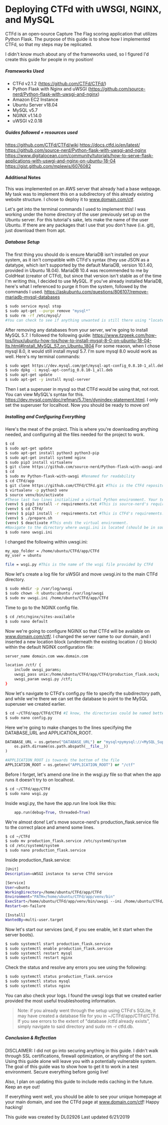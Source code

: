 # Deploying CTFd with uWSGI, NGINX, and MySQL


CTFd is an open-source Capture The Flag scoring application that utilizes Python Flask. The purpose of this guide is to show how I implemented CTFd, so that my steps may be replicated. 

I didn't know much about any of the frameworks used, so I figured I'd create this guide for people in my position!


##### Frameworks Used
  - CTFd v2.1.2 (https://github.com/CTFd/CTFd/)
  - Python Flask with Nginx and uWSGI (https://github.com/source-nerd/Python-flask-with-uwsgi-and-nginx)
  - Amazon EC2 Instance
  - Ubuntu Server v18.04
  - MySQL v5.7
  - NGINX v1.14.0
  - uWSGI v2.0.18

##### Guides followed + resources used 

https://github.com/CTFd/CTFd/wiki
https://docs.ctfd.io/en/latest/
https://github.com/source-nerd/Python-flask-with-uwsgi-and-nginx 
https://www.digitalocean.com/community/tutorials/how-to-serve-flask-applications-with-uswgi-and-nginx-on-ubuntu-18-04
https://gist.github.com/mplewis/6076082

#### Additional Notes

This was implemented on an AWS server that already had a base webpage. My task was to implement this on a subdirectory of this already existing website structure. I chose to deploy it to www.domain.com/ctf. 

Let's get into the terminal commands I used to implement this! I was working under the home directory of the user previously set up on the Ubuntu server. For this tutorial's sake, lets make the name of the user  Ubuntu. If there are any packages that I use that you don't have (i.e. git), just download them from apt.

##### Database Setup
The first thing you should do is ensure MariaDB isn't installed on your system, as it isn't compatible with CTFd's syntax (they use JSON as a datatype, which isn't supported by the default MariaDB, version 10.1.40, provided in Ubuntu 18.04). MariaDB 10.4 was recommended to me by ColdHeat (creator of CTFd), but since that version isn't stable as of the time I'm writing this, I decided to use MySQL. If you've already installed MariaDB, here's what I referenced to purge it from the system, followed by the commands I used. 
https://askubuntu.com/questions/806107/remove-mariadb-mysql-databases

```sh
$ sudo service mysql stop
$ sudo apt-get --purge remove "mysql*"
$ sudo rm -rf /etc/mysql/
#You can check to see if anything unwanted is still there using "locate mysql"
```
After removing any databases from your server, we're going to install MySQL 5.7. I followed the following guide: https://www.itzgeek.com/how-tos/linux/ubuntu-how-tos/how-to-install-mysql-8-0-on-ubuntu-18-04-lts.html#Install_MySQL_57_on_Ubuntu_1804
For some reaosn, when I chose mysql 8.0, it would still install mysql 5.7. I'm sure mysql 8.0 would work as well.
Here's my terminal commands:

```sh
$ sudo wget https://dev.mysql.com/get/mysql-apt-config_0.8.10-1_all.deb
$ sudo dpkg -i mysql-apt-config_0.8.10-1_all.deb
$ sudo apt-get update
$ sudo apt-get -y install mysql-server
```

Then I set a superuser in mysql so that CTFd would be using that, not root. You can view MySQL's syntax for this. https://dev.mysql.com/doc/refman/5.7/en/dynindex-statement.html. I only set the superuser for localhost.
Now you should be ready to move on!

#####  Installing and Configuring Everything
Here's the meat of the project. This is where you're downloading anything needed, and configuring all the files needed for the project to work.
```sh
$ cd
$ sudo apt-get update
$ sudo apt-get install python3 python3-pip
$ sudo apt-get install systemd nginx
$ sudo pip3 install virtualenv
$ git clone https://github.com/source-nerd/Python-flask-with-uwsgi-and-nginx #We will be using the uwsgi.ini and production_flask.service files from this. We will also isntall anything from requirements.txt.
$ cd 
$ sudo mv Python-flask-with-uwsgi #Renamed for readability
$ cd CTFd/app
$ git clone https://github.com/CTFd/CTFd.git #This is the CTFd repository
$ virtualenv -p python3 venv
$ source venv/bin/activate 
#These last two lines initialized a virtual Python environment. Your terminal should now look like (venv) $
(venv) $ pip3 install -r requirements.txt #This is source-nerd's requirements.txt file
(venv) $ cd CTFd/
(venv) $ pip3 install -r requirements.txt #This is CTFd's requirements.txt file
(venv) $ ./prepare.sh
(venv) $ deactivate #This ends the virtual environment.
#Navigate to the directory where uwsgi.ini is located (should be in source-nerd's directory)
$ sudo nano uwsgi.ini
```
I changed the following within uwsgi.ini:
```sh
my_app_folder = /home/ubuntu/CTFd/app/CTFd
my_user = ubuntu

file = wsgi.py #This is the name of the wsgi file provided by CTFd
```
Now let's create a log file for uWSGI and move uwsgi.ini to the main CTFd directory.
```sh
$ sudo mkdir -p /var/log/uwsgi
$ sudo chown -R ubuntu:ubuntu /var/log/uwsgi
$ sudo mv uwsgi.ini /home/ubuntu/CTFd/app/CTFd
```
Time to go to the NGINX config file.
```sh
$ cd /etc/nginx/sites-available
$ sudo nano default
```
Now we're going to configure NGINX so that CTFd will be available on www.domain.com/ctf/. I changed the server name to our domain, and I inserted a new location block (underneath the existing location / {} block) within the default NGINX configuration file: 
```sh
server_name domain.com www.domain.com

location /ctf/ {
    include uwsgi_params;
    uwsgi_pass unix:/home/ubuntu/CTFd/app/CTFd/production_flask.sock;
    uwsgi_param uwsgi.py /ctf;
}
```
Now let's navigate to CTFd's config.py file to specify the subdirectory path, and while we're there we can set the database to point to the MySQL superuser we created earlier.
```sh
$ cd ~/CTFd/app/CTFd/CTFd #I know, the directories could be named better. Feel free to do so.
$ sudo nano config.py
```
Here we're going to make changes to the lines specifying the DATABASE_URL and APPLICATION_ROOT.
```python
DATABASE_URL = os.getenv("DATABASE_URL") or "mysql+pymysql://<MySQL_Superuser_Username>:<MySQL_Superuser_Password>@localhost/ctfd".format(
    os.path.dirname(os.path.abspath(__file__))
)

#APPLICATION_ROOT is towards the bottom of the file
APPLICATION_ROOT = os.getenv("APPLICATION_ROOT") or "/ctf"
```
Before I forget, let's amend one line in the wsgi.py file so that when the app runs it doesn't try to on localhost.
```sh
$ cd ~/CTFd/app/CTFd
$ sudo nano wsgi.py
```
Inside wsgi.py, the have the app.run line look like this:
```python
    app.run(debug=True, threaded=True)
```
We're almost done! Let's move source-nerd's production_flask.service file to the correct place and amend some lines.
```sh
$ cd ~/CTFd
$ sudo mv production_flask.service /etc/systemd/system
$ cd /etc/systemd/system
$ sudo nano production_flask.service
```
Inside production_flask.service:
```sh
[Unit]
Description=uWSGI instance to serve CTFd service

[Service]
User=ubuntu
WorkingDirectory=/home/ubuntu/CTFd/app/CTFd
Environment="PATH=/home/ubuntu/CTFd/app/venv/bin"
ExecStart=/home/ubuntu/CTFd/app/venv/bin/uwsgi --ini /home/ubuntu/CTFd/app/CTFd/uwsgi.ini
Restart=on-failure

[Install]
WantedBy=multi-user.target
```
Now let's start our services (and, if you see enable, let it start when the server boots).
```sh
$ sudo systemctl start production_flask.service
$ sudo systemctl enable production_flask.service
$ sudo systemctl restart mysql
$ sudo systemctl restart nginx
```
Check the status and resolve any errors you see using the following:
```sh
$ sudo systemctl status production_flask.service
$ sudo systemctl status mysql
$ sudo systemctl status nginx
```
You can also check your logs. I found the uwsgi logs that we created earlier provided the most useful troubleshooting information.
> Note: if you already went through the setup using CTFd's SQLite, it may have created a database file for you in ~/CTFd/app/CTFd/CTFd. If you see errors to the extent of "database /ctfd already exists", simply navigate to said directory and sudo rm -r ctfd.db.

##### Conclusion & Reflection
DISCLAIMER: I did not go into securing anything in this guide. I didn't walk through SSL certifications, firewall optimization, or anything of the sort. Using this guide alone will leave you with a potentially vulnerable system. The goal of this guide was to show how to get it to work in a test environment. Secure everything before gonig live!

Also, I plan on updating this guide to include redis caching in the future. Keep an eye out!

If everything went well, you should be able to see your unique homepage at your main domain, and see the CTFd page at www.domain.com/ctf! Happy hacking!



This guide was created by DL02926
Last updated 6/21/2019
